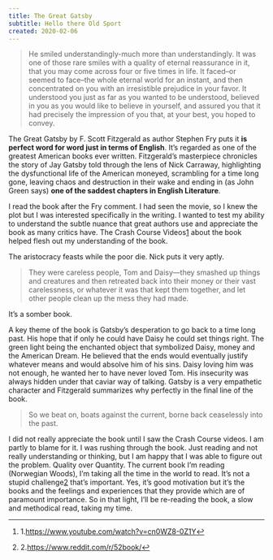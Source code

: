 ```yaml
---
title: The Great Gatsby
subtitle: Hello there Old Sport
created: 2020-02-06
---
```


> He smiled understandingly-much more than understandingly. It was one of those rare smiles with a quality of eternal reassurance in it, that you may come across four or five times in life. It faced–or seemed to face–the whole eternal world for an instant, and then concentrated on you with an irresistible prejudice in your favor. It understood you just as far as you wanted to be understood, believed in you as you would like to believe in yourself, and assured you that it had precisely the impression of you that, at your best, you hoped to convey.

The Great Gatsby by F. Scott Fitzgerald as author Stephen Fry puts it **is perfect word for word just in terms of English**. It’s regarded as one of the greatest American books ever written. Fitzgerald’s masterpiece chronicles the story of Jay Gatsby told through the lens of Nick Carraway, highlighting the dysfunctional life of the American moneyed, scrambling for a time long gone, leaving chaos and destruction in their wake and ending in (as John Green says) **one of the saddest chapters in English Literature**.

I read the book after the Fry comment. I had seen the movie, so I knew the plot but I was interested specifically in the writing. I wanted to test my ability to understand the subtle nuance that great authors use and appreciate the book as many critics have. The Crash Course Videos[1](#fn1) about the book helped flesh out my understanding of the book.

The aristocracy feasts while the poor die. Nick puts it very aptly.

> They were careless people, Tom and Daisy—they smashed up things and creatures and then retreated back into their money or their vast carelessness, or whatever it was that kept them together, and let other people clean up the mess they had made.

It’s a somber book.

A key theme of the book is Gatsby’s desperation to go back to a time long past. His hope that if only he could have Daisy he could set things right. The green light being the enchanted object that symbolized Daisy, money and the American Dream. He believed that the ends would eventually justify whatever means and would absolve him of his sins. Daisy loving him was not enough, he wanted her to have never loved Tom. His insecurity was always hidden under that caviar way of talking. Gatsby is a very empathetic character and Fitzgerald summarizes why perfectly in the final line of the book.

> So we beat on, boats against the current, borne back ceaselessly into the past.

I did not really appreciate the book until I saw the Crash Course videos. I am partly to blame for it. I was rushing through the book. Just reading and not really understanding or thinking, but I am happy that I was able to figure out the problem. Quality over Quantity. The current book I’m reading (Norwegian Woods), I’m taking all the time in the world to read. It’s not a stupid challenge[2](#fn2) that’s important. Yes, it’s good motivation but it’s the books and the feelings and experiences that they provide which are of paramount importance. So in that light, I’ll be re-reading the book, a slow and methodical read, taking my time.

---

1. 1.<https://www.youtube.com/watch?v=cn0WZ8-0Z1Y>[↩](#fnref1)

2. 2.<https://www.reddit.com/r/52book/>[↩](#fnref2)
